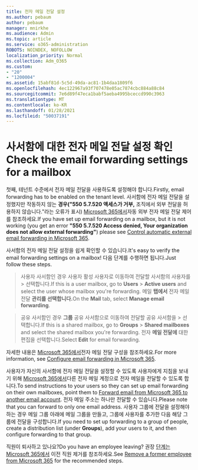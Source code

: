 ```yaml
---
title: 전자 메일 전달 설정
ms.author: pebaum
author: pebaum
manager: mnirkhe
ms.audience: Admin
ms.topic: article
ms.service: o365-administration
ROBOTS: NOINDEX, NOFOLLOW
localization_priority: Normal
ms.collection: Adm_O365
ms.custom:
- "20"
- "1200004"
ms.assetid: 15abf81d-5c5d-49da-ac81-1b4daa1809f6
ms.openlocfilehash: 4ec122967a93f707478e05ac7874cbc884a88c84
ms.sourcegitcommit: 7e6d89f47eca1babf5aeba4995bceccd990c3963
ms.translationtype: MT
ms.contentlocale: ko-KR
ms.lasthandoff: 01/28/2021
ms.locfileid: "50037191"
---
```

# <a name="check-the-email-forwarding-settings-for-a-mailbox"></a><span data-ttu-id="91873-102">사서함에 대한 전자 메일 전달 설정 확인</span><span class="sxs-lookup"><span data-stu-id="91873-102">Check the email forwarding settings for a mailbox</span></span>

<span data-ttu-id="91873-103">첫째, 테넌트 수준에서 전자 메일 전달을 사용하도록 설정해야 합니다.</span><span class="sxs-lookup"><span data-stu-id="91873-103">Firstly, email forwarding has to be enabled on the tenant level.</span></span> <span data-ttu-id="91873-104">사서함에 전자 메일 전달을 설정했지만 작동하지 않는 **경우("550 5.7.520 액세스가 거부,** 조직에서 외부 전달을 허용하지 않습니다."라는 오류가 표시) [Microsoft 365에서](https://docs.microsoft.com/microsoft-365/security/office-365-security/external-email-forwarding?view=o365-worldwide)자동 외부 전자 메일 전달 제어를 참조하세요.</span><span class="sxs-lookup"><span data-stu-id="91873-104">If you have set up email forwarding on a mailbox, but it is not working (you get an error **"550 5.7.520 Access denied, Your organization does not allow external forwarding"**) please see [Control automatic external email forwarding in Microsoft 365](https://docs.microsoft.com/microsoft-365/security/office-365-security/external-email-forwarding?view=o365-worldwide).</span></span>

<span data-ttu-id="91873-105">사서함의 전자 메일 전달 설정을 쉽게 확인할 수 있습니다.</span><span class="sxs-lookup"><span data-stu-id="91873-105">It's easy to verify the email forwarding settings on a mailbox!</span></span> <span data-ttu-id="91873-106">다음 단계를 수행하면 됩니다.</span><span class="sxs-lookup"><span data-stu-id="91873-106">Just follow these steps.</span></span>
  
> <span data-ttu-id="91873-107">사용자 사서함인 경우 사용자  활성 사용자로 이동하여 전달할 사서함의 사용자를 \>  선택합니다.</span><span class="sxs-lookup"><span data-stu-id="91873-107">If this is a user mailbox, go to **Users** \> **Active users** and select the user whose mailbox you're forwarding.</span></span> <span data-ttu-id="91873-108">메일 **탭에서** 전자 메일 전달 **관리를 선택합니다.**</span><span class="sxs-lookup"><span data-stu-id="91873-108">On the **Mail** tab, select **Manage email forwarding**.</span></span>

> <span data-ttu-id="91873-109">공유 사서함인 경우 **그룹** 공유 사서함으로 이동하여 전달할 공유 사서함을 \>  선택합니다.</span><span class="sxs-lookup"><span data-stu-id="91873-109">If this is a shared mailbox, go to **Groups** \> **Shared mailboxes** and select the shared mailbox you're forwarding.</span></span> <span data-ttu-id="91873-110">전자 **메일 전달에** 대한 편집을 선택합니다.</span><span class="sxs-lookup"><span data-stu-id="91873-110">Select **Edit** for email forwarding.</span></span>

<span data-ttu-id="91873-111">자세한 내용은 [Microsoft 365에서](https://docs.microsoft.com/microsoft-365/admin/email/configure-email-forwarding)전자 메일 전달 구성을 참조하세요.</span><span class="sxs-lookup"><span data-stu-id="91873-111">For more information, see [Configure email forwarding in Microsoft 365](https://docs.microsoft.com/microsoft-365/admin/email/configure-email-forwarding).</span></span>
  
<span data-ttu-id="91873-112">사용자가 자신의 사서함에 전자 메일 전달을 설정할 수 있도록 사용자에게 지침을 보내기 위해 [Microsoft 365에서](https://support.office.com/article/Forward-email-from-Office-365-to-another-email-account-1ed4ee1e-74f8-4f53-a174-86b748ff6a0e)다른 전자 메일 계정으로 전자 메일을 전달할 수 있도록 합니다.</span><span class="sxs-lookup"><span data-stu-id="91873-112">To send instructions to your users so they can set up email forwarding on their own mailboxes, point them to [Forward email from Microsoft 365 to another email account](https://support.office.com/article/Forward-email-from-Office-365-to-another-email-account-1ed4ee1e-74f8-4f53-a174-86b748ff6a0e).</span></span> <span data-ttu-id="91873-113">전자 메일 주소는 하나만 전달할 수 있습니다.</span><span class="sxs-lookup"><span data-stu-id="91873-113">Please note that you can forward to only one email address.</span></span> <span data-ttu-id="91873-114">사용자 그룹에 전달을 설정해야 하는 경우 메일 그룹 아래에 메일 그룹을 만들고, 그룹에 사용자를 추가한 다음 해당 그룹에 전달을 구성합니다.</span><span class="sxs-lookup"><span data-stu-id="91873-114">If you need to set up forwarding to a group of people, create a distribution list (under **Groups**), add your users to it, and then configure forwarding to that group.</span></span>
  
<span data-ttu-id="91873-115">직원이 퇴사하고 있나요?</span><span class="sxs-lookup"><span data-stu-id="91873-115">Do you have an employee leaving?</span></span> <span data-ttu-id="91873-116">권장 [단계는 Microsoft 365에서](https://docs.microsoft.com/microsoft-365/admin/add-users/remove-former-employee) 이전 직원 제거를 참조하세요.</span><span class="sxs-lookup"><span data-stu-id="91873-116">See [Remove a former employee from Microsoft 365](https://docs.microsoft.com/microsoft-365/admin/add-users/remove-former-employee) for the recommended steps.</span></span>